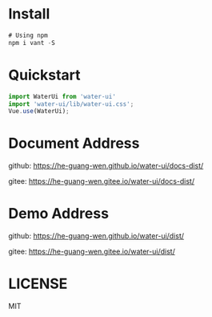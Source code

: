 



# Install

```javascript
# Using npm
npm i vant -S
```

# Quickstart
```javascript
import WaterUi from 'water-ui'
import 'water-ui/lib/water-ui.css';
Vue.use(WaterUi);
```

# Document Address
github:
<https://he-guang-wen.github.io/water-ui/docs-dist/>

gitee:
<https://he-guang-wen.gitee.io/water-ui/docs-dist/>


# Demo Address
github:
<https://he-guang-wen.github.io/water-ui/dist/>

gitee: 
<https://he-guang-wen.gitee.io/water-ui/dist/>

# LICENSE
MIT
